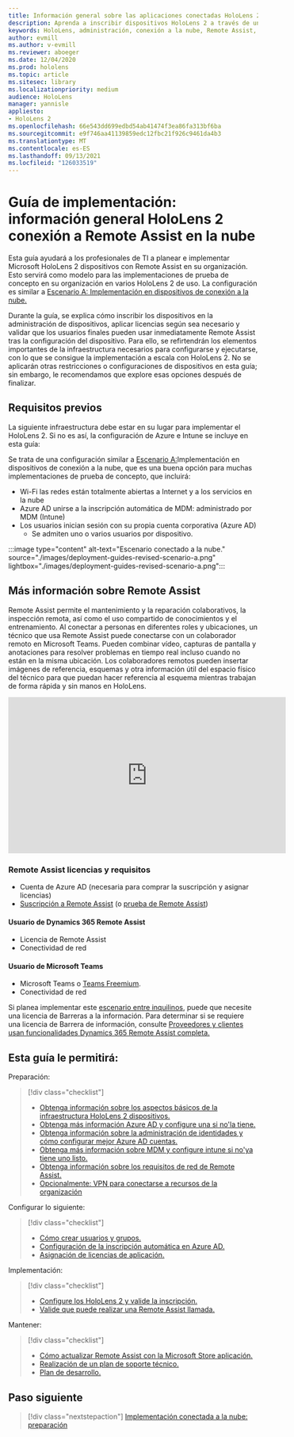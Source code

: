 ```yaml
---
title: Información general sobre las aplicaciones conectadas HoloLens 2 la nube con Remote Assist
description: Aprenda a inscribir dispositivos HoloLens 2 a través de una red conectada a la nube mediante Dynamics 365 Remote Assist.
keywords: HoloLens, administración, conexión a la nube, Remote Assist, AAD, Azure AD, MDM, Mobile Administración de dispositivos
author: evmill
ms.author: v-evmill
ms.reviewer: aboeger
ms.date: 12/04/2020
ms.prod: hololens
ms.topic: article
ms.sitesec: library
ms.localizationpriority: medium
audience: HoloLens
manager: yannisle
appliesto:
- HoloLens 2
ms.openlocfilehash: 66e543dd699edbd54ab41474f3ea86fa313bf6ba
ms.sourcegitcommit: e9f746aa41139859edc12fbc21f926c9461da4b3
ms.translationtype: MT
ms.contentlocale: es-ES
ms.lasthandoff: 09/13/2021
ms.locfileid: "126033519"
---
```

# <a name="deployment-guide--cloud-connected-hololens-2-with-remote-assist--overview"></a>Guía de implementación: información general HoloLens 2 conexión a Remote Assist en la nube

Esta guía ayudará a los profesionales de TI a planear e implementar Microsoft HoloLens 2 dispositivos con Remote Assist en su organización. Esto servirá como modelo para las implementaciones de prueba de concepto en su organización en varios HoloLens 2 de uso. La configuración es similar a [Escenario A: Implementación en dispositivos de conexión a la nube.](common-scenarios.md#scenario-a) 

Durante la guía, se explica cómo inscribir los dispositivos en la administración de dispositivos, aplicar licencias según sea necesario y validar que los usuarios finales pueden usar inmediatamente Remote Assist tras la configuración del dispositivo. Para ello, se refirtendrán los elementos importantes de la infraestructura necesarios para configurarse y ejecutarse, con lo que se consigue la implementación a escala con HoloLens 2. No se aplicarán otras restricciones o configuraciones de dispositivos en esta guía; sin embargo, le recomendamos que explore esas opciones después de finalizar.

## <a name="prerequisites"></a>Requisitos previos

La siguiente infraestructura debe estar en su lugar para implementar el HoloLens 2. Si no es así, la configuración de Azure e Intune se incluye en esta guía:

Se trata de una configuración similar a [Escenario A:](/hololens/common-scenarios#scenario-a)Implementación en dispositivos de conexión a la nube, que es una buena opción para muchas implementaciones de prueba de concepto, que incluirá:

- Wi-Fi las redes están totalmente abiertas a Internet y a los servicios en la nube
- Azure AD unirse a la inscripción automática de MDM: administrado por MDM (Intune)
- Los usuarios inician sesión con su propia cuenta corporativa (Azure AD)
    - Se admiten uno o varios usuarios por dispositivo.

:::image type="content" alt-text="Escenario conectado a la nube." source="./images/deployment-guides-revised-scenario-a.png" lightbox="./images/deployment-guides-revised-scenario-a.png":::


## <a name="learn-about-remote-assist"></a>Más información sobre Remote Assist

Remote Assist permite el mantenimiento y la reparación colaborativos, la inspección remota, así como el uso compartido de conocimientos y el entrenamiento. Al conectar a personas en diferentes roles y ubicaciones, un técnico que usa Remote Assist puede conectarse con un colaborador remoto en Microsoft Teams. Pueden combinar vídeo, capturas de pantalla y anotaciones para resolver problemas en tiempo real incluso cuando no están en la misma ubicación. Los colaboradores remotos pueden insertar imágenes de referencia, esquemas y otra información útil del espacio físico del técnico para que puedan hacer referencia al esquema mientras trabajan de forma rápida y sin manos en HoloLens.

<iframe width="560" height="315" src="https://www.youtube.com/embed/d3YT8j0yYl0" frameborder="0" allow="accelerometer; autoplay; clipboard-write; encrypted-media; gyroscope; picture-in-picture" allowfullscreen></iframe>

### <a name="remote-assist-licensing-and-requirements"></a>Remote Assist licencias y requisitos

- Cuenta de Azure AD (necesaria para comprar la suscripción y asignar licencias)
- [Suscripción a Remote Assist](/dynamics365/mixed-reality/remote-assist/buy-and-deploy-remote-assist) (o [prueba de Remote Assist](/dynamics365/mixed-reality/remote-assist/try-remote-assist))
    
#### <a name="dynamics-365-remote-assist-user"></a>Usuario de Dynamics 365 Remote Assist

- Licencia de Remote Assist
- Conectividad de red

#### <a name="microsoft-teams-user"></a>Usuario de Microsoft Teams

- Microsoft Teams o [Teams Freemium](https://products.office.com/microsoft-teams/free).
- Conectividad de red

Si planea implementar este [escenario entre inquilinos](/dynamics365/mixed-reality/remote-assist/cross-tenant-overview#scenario-2-leasing-services-to-other-tenants), puede que necesite una licencia de Barreras a la información. Para determinar si se requiere una licencia de Barrera de información, consulte [Proveedores y clientes usan funcionalidades Dynamics 365 Remote Assist completa.](/dynamics365/mixed-reality/remote-assist/cross-tenant-licensing-implementation)

## <a name="in-this-guide-you-will"></a>Esta guía le permitirá:

Preparación:

> [!div class="checklist"]
> - [Obtenga información sobre los aspectos básicos de la infraestructura HoloLens 2 dispositivos.](hololens2-cloud-connected-prepare.md#infrastructure-essentials)
> - [Obtenga más información Azure AD y configure una si no&#39;la tiene.](hololens2-cloud-connected-prepare.md#azure-active-directory)
> - [Obtenga información sobre la administración de identidades y cómo configurar mejor Azure AD cuentas.](hololens2-cloud-connected-prepare.md#identity-management)
> - [Obtenga más información sobre MDM y configure intune si no&#39;ya tiene uno listo.](hololens2-cloud-connected-prepare.md#mobile-device-management)
> - [Obtenga información sobre los requisitos de red de Remote Assist.](hololens2-cloud-connected-prepare.md#network)
> - [Opcionalmente: VPN para conectarse a recursos de la organización](hololens2-cloud-connected-prepare.md#optional-connect-your-hololens-to-vpn)

Configurar lo siguiente:

> [!div class="checklist"]
> - [Cómo crear usuarios y grupos.](hololens2-cloud-connected-configure.md#azure-users-and-groups)
> - [Configuración de la inscripción automática en Azure AD.](hololens2-cloud-connected-configure.md#auto-enrollment-on-hololens-2)
> - [Asignación de licencias de aplicación.](hololens2-cloud-connected-configure.md#application-licenses)

Implementación:

> [!div class="checklist"]
> - [Configure los HoloLens 2 y valide la inscripción.](hololens2-cloud-connected-deploy.md#enrollment-validation)
> - [Valide que puede realizar una Remote Assist llamada.](hololens2-cloud-connected-deploy.md#remote-assist-call-validation)

Mantener:

> [!div class="checklist"]
> - [Cómo actualizar Remote Assist con la Microsoft Store aplicación.](hololens2-cloud-connected-maintain.md#updates)
> - [Realización de un plan de soporte técnico.](hololens2-cloud-connected-maintain.md#support-plan)
> - [Plan de desarrollo.](hololens2-cloud-connected-maintain.md#development-plan)

## <a name="next-step"></a>Paso siguiente

> [!div class="nextstepaction"]
> [Implementación conectada a la nube: preparación](hololens2-cloud-connected-prepare.md)

